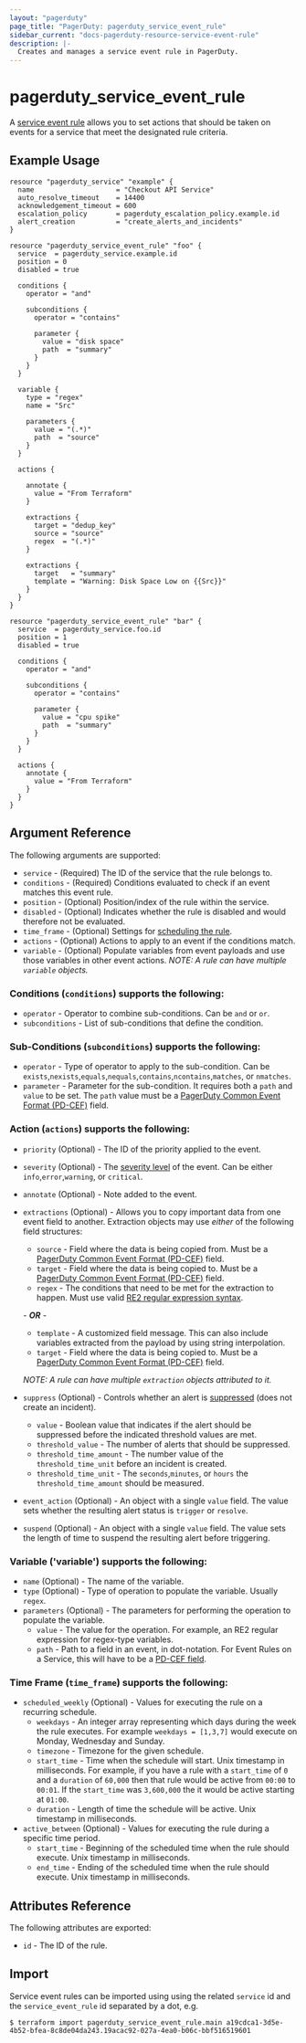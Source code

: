 ```yaml
---
layout: "pagerduty"
page_title: "PagerDuty: pagerduty_service_event_rule"
sidebar_current: "docs-pagerduty-resource-service-event-rule"
description: |-
  Creates and manages a service event rule in PagerDuty.
---
```


# pagerduty\_service_event_rule

A [service event rule](https://support.pagerduty.com/docs/rulesets#service-event-rules) allows you to set actions that should be taken on events for a service that meet the designated rule criteria.

## Example Usage

```hcl
resource "pagerduty_service" "example" {
  name                    = "Checkout API Service"
  auto_resolve_timeout    = 14400
  acknowledgement_timeout = 600
  escalation_policy       = pagerduty_escalation_policy.example.id
  alert_creation          = "create_alerts_and_incidents"
}

resource "pagerduty_service_event_rule" "foo" {
  service  = pagerduty_service.example.id
  position = 0
  disabled = true

  conditions {
    operator = "and"

    subconditions {
      operator = "contains"

      parameter {
        value = "disk space"
        path  = "summary"
      }
    }
  }

  variable {
    type = "regex"
    name = "Src"

    parameters {
      value = "(.*)"
      path  = "source"
    }
  }

  actions {

    annotate {
      value = "From Terraform"
    }

    extractions {
      target = "dedup_key"
      source = "source"
      regex  = "(.*)"
    }

    extractions {
      target   = "summary"
      template = "Warning: Disk Space Low on {{Src}}"
    }
  }
}

resource "pagerduty_service_event_rule" "bar" {
  service  = pagerduty_service.foo.id
  position = 1
  disabled = true

  conditions {
    operator = "and"

    subconditions {
      operator = "contains"

      parameter {
        value = "cpu spike"
        path  = "summary"
      }
    }
  }

  actions {
    annotate {
      value = "From Terraform"
    }
  }
}
```

## Argument Reference

The following arguments are supported:

* `service` - (Required) The ID of the service that the rule belongs to.
* `conditions` - (Required) Conditions evaluated to check if an event matches this event rule.
* `position` - (Optional) Position/index of the rule within the service.
* `disabled` - (Optional) Indicates whether the rule is disabled and would therefore not be evaluated.
* `time_frame` - (Optional) Settings for [scheduling the rule](https://support.pagerduty.com/docs/rulesets#section-scheduled-event-rules).
* `actions` - (Optional) Actions to apply to an event if the conditions match.
* `variable` - (Optional) Populate variables from event payloads and use those variables in other event actions. *NOTE: A rule can have multiple `variable` objects.*

### Conditions (`conditions`) supports the following:

* `operator` - Operator to combine sub-conditions. Can be `and` or `or`.
* `subconditions` - List of sub-conditions that define the condition.

### Sub-Conditions (`subconditions`) supports the following:

* `operator` - Type of operator to apply to the sub-condition. Can be `exists`,`nexists`,`equals`,`nequals`,`contains`,`ncontains`,`matches`, or `nmatches`.
* `parameter` - Parameter for the sub-condition. It requires both a `path` and `value` to be set. The `path` value must be a [PagerDuty Common Event Format (PD-CEF)](https://support.pagerduty.com/docs/pd-cef) field.

### Action (`actions`) supports the following:

* `priority` (Optional) - The ID of the priority applied to the event.
* `severity` (Optional)  - The [severity level](https://support.pagerduty.com/docs/rulesets#section-set-severity-with-event-rules) of the event. Can be either `info`,`error`,`warning`, or `critical`.
* `annotate` (Optional) - Note added to the event.
* `extractions` (Optional) - Allows you to copy important data from one event field to another. Extraction objects may use *either* of the following field structures:
	* `source` - Field where the data is being copied from. Must be a [PagerDuty Common Event Format (PD-CEF)](https://support.pagerduty.com/docs/pd-cef) field.
	* `target` - Field where the data is being copied to. Must be a [PagerDuty Common Event Format (PD-CEF)](https://support.pagerduty.com/docs/pd-cef) field.
	* `regex` - The conditions that need to be met for the extraction to happen. Must use valid [RE2 regular expression syntax](https://github.com/google/re2/wiki/Syntax).

	*- **OR** -*  
	
	* `template` - A customized field message. This can also include variables extracted from the payload by using string interpolation.
	* `target` - Field where the data is being copied to. Must be a [PagerDuty Common Event Format (PD-CEF)](https://support.pagerduty.com/docs/pd-cef) field.

	*NOTE: A rule can have multiple `extraction` objects attributed to it.*

* `suppress` (Optional) - Controls whether an alert is [suppressed](https://support.pagerduty.com/docs/rulesets#section-suppress-but-create-triggering-thresholds-with-event-rules) (does not create an incident).
	* `value` - Boolean value that indicates if the alert should be suppressed before the indicated threshold values are met.
	* `threshold_value` - The number of alerts that should be suppressed.
	* `threshold_time_amount` - The number value of the `threshold_time_unit` before an incident is created.
	* `threshold_time_unit` - The `seconds`,`minutes`, or `hours` the `threshold_time_amount` should be measured. 
* `event_action` (Optional) - An object with a single `value` field. The value sets whether the resulting alert status is `trigger` or `resolve`.
* `suspend` (Optional) - An object with a single `value` field. The value sets the length of time to suspend the resulting alert before triggering.

### Variable ('variable') supports the following:

* `name` (Optional) - The name of the variable.
* `type` (Optional) - Type of operation to populate the variable. Usually `regex`.
* `parameters` (Optional) - The parameters for performing the operation to populate the variable.
	* `value` - The value for the operation. For example, an RE2 regular expression for regex-type variables.
	* `path` - Path to a field in an event, in dot-notation. For Event Rules on a Service, this will have to be a [PD-CEF field](https://support.pagerduty.com/docs/pd-cef).

### Time Frame (`time_frame`) supports the following:

* `scheduled_weekly` (Optional) - Values for executing the rule on a recurring schedule.
	* `weekdays` - An integer array representing which days during the week the rule executes. For example `weekdays = [1,3,7]` would execute on Monday, Wednesday and Sunday.
	* `timezone` - Timezone for the given schedule.
	* `start_time` - Time when the schedule will start. Unix timestamp in milliseconds. For example, if you have a rule with a `start_time` of `0` and a `duration` of `60,000` then that rule would be active from `00:00` to `00:01`. If the `start_time` was `3,600,000` the it would be active starting at `01:00`.
	* `duration` - Length of time the schedule will be active.  Unix timestamp in milliseconds.
* `active_between` (Optional) - Values for executing the rule during a specific time period.
	* `start_time` - Beginning of the scheduled time when the rule should execute.  Unix timestamp in milliseconds.
	* `end_time` - Ending of the scheduled time when the rule should execute.  Unix timestamp in milliseconds.

## Attributes Reference

The following attributes are exported:

  * `id` - The ID of the rule.

## Import

Service event rules can be imported using using the related `service` id and the `service_event_rule` id separated by a dot, e.g.

```
$ terraform import pagerduty_service_event_rule.main a19cdca1-3d5e-4b52-bfea-8c8de04da243.19acac92-027a-4ea0-b06c-bbf516519601
```
